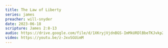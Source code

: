 ```yaml
---
title: The Law of Liberty
series: james
preacher: will-snyder
date: 2023-06-18
scripture: James 2:8-13
audio: https://drive.google.com/file/d/1XKryjVjdnBGS-ImMkURDlBbeTKJvkp2e/view
video: https://youtu.be/z-JxvSGUimM
---
```

